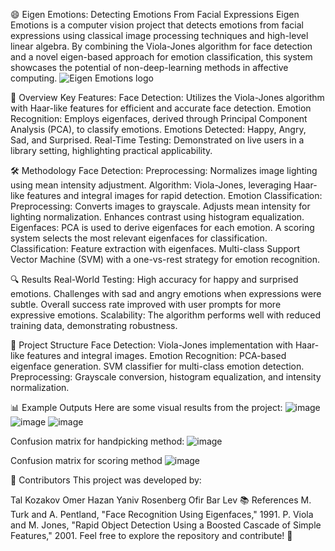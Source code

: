 

😄 Eigen Emotions: Detecting Emotions From Facial Expressions
Eigen Emotions is a computer vision project that detects emotions from facial expressions using classical image processing techniques and high-level linear algebra. By combining the Viola-Jones algorithm for face detection and a novel eigen-based approach for emotion classification, this system showcases the potential of non-deep-learning methods in affective computing.
<img src="https://github.com/talkov/eigen-emotions-/blob/main/logo.jpg" alt="Eigen Emotions logo">

📖 Overview
Key Features:
Face Detection: Utilizes the Viola-Jones algorithm with Haar-like features for efficient and accurate face detection.
Emotion Recognition: Employs eigenfaces, derived through Principal Component Analysis (PCA), to classify emotions.
Emotions Detected: Happy, Angry, Sad, and Surprised.
Real-Time Testing: Demonstrated on live users in a library setting, highlighting practical applicability.

🛠️ Methodology
Face Detection:
Preprocessing: Normalizes image lighting using mean intensity adjustment.
Algorithm: Viola-Jones, leveraging Haar-like features and integral images for rapid detection.
Emotion Classification:
Preprocessing:
Converts images to grayscale.
Adjusts mean intensity for lighting normalization.
Enhances contrast using histogram equalization.
Eigenfaces:
PCA is used to derive eigenfaces for each emotion.
A scoring system selects the most relevant eigenfaces for classification.
Classification:
Feature extraction with eigenfaces.
Multi-class Support Vector Machine (SVM) with a one-vs-rest strategy for emotion recognition.

🔍 Results
Real-World Testing:
High accuracy for happy and surprised emotions.
Challenges with sad and angry emotions when expressions were subtle.
Overall success rate improved with user prompts for more expressive emotions.
Scalability: The algorithm performs well with reduced training data, demonstrating robustness.

📂 Project Structure
Face Detection:
Viola-Jones implementation with Haar-like features and integral images.
Emotion Recognition:
PCA-based eigenface generation.
SVM classifier for multi-class emotion detection.
Preprocessing:
Grayscale conversion, histogram equalization, and intensity normalization.

📊 Example Outputs
Here are some visual results from the project:
![image](https://github.com/user-attachments/assets/e3411347-0178-48a4-bf43-e8af474edd08)
![image](https://github.com/user-attachments/assets/30526234-fe10-4439-8e5c-9ffb94055a90)
![image](https://github.com/user-attachments/assets/4f61f296-4bff-49c6-ab6d-f8a471a373d8)

Confusion matrix for handpicking method:
![image](https://github.com/user-attachments/assets/227d1839-ddef-469b-a5f1-f185dbb2ce7d)

Confusion matrix for scoring method
![image](https://github.com/user-attachments/assets/7c504856-21fc-4d07-a5f5-4d41ed732469)

👥 Contributors
This project was developed by:

Tal Kozakov
Omer Hazan
Yaniv Rosenberg
Ofir Bar Lev
📚 References
M. Turk and A. Pentland, "Face Recognition Using Eigenfaces," 1991.
P. Viola and M. Jones, "Rapid Object Detection Using a Boosted Cascade of Simple Features," 2001.
Feel free to explore the repository and contribute! 🚀
